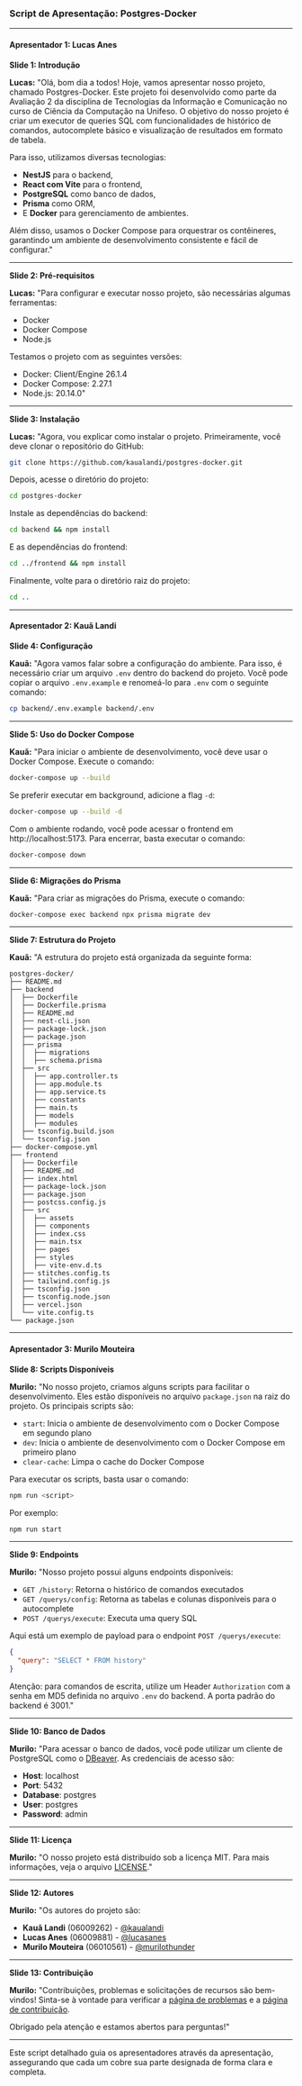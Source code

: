 ### Script de Apresentação: Postgres-Docker

---

#### **Apresentador 1: Lucas Anes**

**Slide 1: Introdução**

**Lucas:**
"Olá, bom dia a todos! Hoje, vamos apresentar nosso projeto, chamado Postgres-Docker. Este projeto foi desenvolvido como parte da Avaliação 2 da disciplina de Tecnologias da Informação e Comunicação no curso de Ciência da Computação na Unifeso. O objetivo do nosso projeto é criar um executor de queries SQL com funcionalidades de histórico de comandos, autocomplete básico e visualização de resultados em formato de tabela.

Para isso, utilizamos diversas tecnologias:
- **NestJS** para o backend,
- **React com Vite** para o frontend,
- **PostgreSQL** como banco de dados,
- **Prisma** como ORM,
- E **Docker** para gerenciamento de ambientes.

Além disso, usamos o Docker Compose para orquestrar os contêineres, garantindo um ambiente de desenvolvimento consistente e fácil de configurar."

---

**Slide 2: Pré-requisitos**

**Lucas:**
"Para configurar e executar nosso projeto, são necessárias algumas ferramentas:
- Docker
- Docker Compose
- Node.js

Testamos o projeto com as seguintes versões:
- Docker: Client/Engine 26.1.4
- Docker Compose: 2.27.1
- Node.js: 20.14.0"

---

**Slide 3: Instalação**

**Lucas:**
"Agora, vou explicar como instalar o projeto. Primeiramente, você deve clonar o repositório do GitHub:

```sh
git clone https://github.com/kaualandi/postgres-docker.git
```

Depois, acesse o diretório do projeto:

```sh
cd postgres-docker
```

Instale as dependências do backend:

```sh
cd backend && npm install
```

E as dependências do frontend:

```sh
cd ../frontend && npm install
```

Finalmente, volte para o diretório raiz do projeto:

```sh
cd ..
```

---

#### **Apresentador 2: Kauã Landi**

**Slide 4: Configuração**

**Kauã:**
"Agora vamos falar sobre a configuração do ambiente. Para isso, é necessário criar um arquivo `.env` dentro do backend do projeto. Você pode copiar o arquivo `.env.example` e renomeá-lo para `.env` com o seguinte comando:

```sh
cp backend/.env.example backend/.env
```

---

**Slide 5: Uso do Docker Compose**

**Kauã:**
"Para iniciar o ambiente de desenvolvimento, você deve usar o Docker Compose. Execute o comando:

```sh
docker-compose up --build
```

Se preferir executar em background, adicione a flag `-d`:

```sh
docker-compose up --build -d
```

Com o ambiente rodando, você pode acessar o frontend em http://localhost:5173. Para encerrar, basta executar o comando:

```sh
docker-compose down
```

---

**Slide 6: Migrações do Prisma**

**Kauã:**
"Para criar as migrações do Prisma, execute o comando:

```sh
docker-compose exec backend npx prisma migrate dev
```

---

**Slide 7: Estrutura do Projeto**

**Kauã:**
"A estrutura do projeto está organizada da seguinte forma:

```
postgres-docker/
├── README.md
├── backend
│  ├── Dockerfile
│  ├── Dockerfile.prisma
│  ├── README.md
│  ├── nest-cli.json
│  ├── package-lock.json
│  ├── package.json
│  ├── prisma
│  │  ├── migrations
│  │  ├── schema.prisma
│  ├── src
│  │  ├── app.controller.ts
│  │  ├── app.module.ts
│  │  ├── app.service.ts
│  │  ├── constants
│  │  ├── main.ts
│  │  ├── models
│  │  ├── modules
│  ├── tsconfig.build.json
│  └── tsconfig.json
├── docker-compose.yml
├── frontend
│  ├── Dockerfile
│  ├── README.md
│  ├── index.html
│  ├── package-lock.json
│  ├── package.json
│  ├── postcss.config.js
│  ├── src
│  │  ├── assets
│  │  ├── components
│  │  ├── index.css
│  │  ├── main.tsx
│  │  ├── pages
│  │  ├── styles
│  │  ├── vite-env.d.ts
│  ├── stitches.config.ts
│  ├── tailwind.config.js
│  ├── tsconfig.json
│  ├── tsconfig.node.json
│  ├── vercel.json
│  └── vite.config.ts
└── package.json
```

---

#### **Apresentador 3: Murilo Mouteira**

**Slide 8: Scripts Disponíveis**

**Murilo:**
"No nosso projeto, criamos alguns scripts para facilitar o desenvolvimento. Eles estão disponíveis no arquivo `package.json` na raiz do projeto. Os principais scripts são:
- `start`: Inicia o ambiente de desenvolvimento com o Docker Compose em segundo plano
- `dev`: Inicia o ambiente de desenvolvimento com o Docker Compose em primeiro plano
- `clear-cache`: Limpa o cache do Docker Compose

Para executar os scripts, basta usar o comando:

```sh
npm run <script>
```

Por exemplo:

```sh
npm run start
```

---

**Slide 9: Endpoints**

**Murilo:**
"Nosso projeto possui alguns endpoints disponíveis:
- `GET /history`: Retorna o histórico de comandos executados
- `GET /querys/config`: Retorna as tabelas e colunas disponíveis para o autocomplete
- `POST /querys/execute`: Executa uma query SQL

Aqui está um exemplo de payload para o endpoint `POST /querys/execute`:

```json
{
  "query": "SELECT * FROM history"
}
```

Atenção: para comandos de escrita, utilize um Header `Authorization` com a senha em MD5 definida no arquivo `.env` do backend. A porta padrão do backend é 3001."

---

**Slide 10: Banco de Dados**

**Murilo:**
"Para acessar o banco de dados, você pode utilizar um cliente de PostgreSQL como o [DBeaver](https://dbeaver.io/). As credenciais de acesso são:
- **Host**: localhost
- **Port**: 5432
- **Database**: postgres
- **User**: postgres
- **Password**: admin

---

**Slide 11: Licença**

**Murilo:**
"O nosso projeto está distribuído sob a licença MIT. Para mais informações, veja o arquivo [LICENSE](LICENSE)."

---

**Slide 12: Autores**

**Murilo:**
"Os autores do projeto são:
- **Kauã Landi** (06009262) - [@kaualandi](https://github.com/kaualandi)
- **Lucas Anes** (06009881) - [@lucasanes](https://github.com/lucasanes)
- **Murilo Mouteira** (06010561) - [@murilothunder](https://github.com/murilothunder)

---

**Slide 13: Contribuição**

**Murilo:**
"Contribuições, problemas e solicitações de recursos são bem-vindos! Sinta-se à vontade para verificar a [página de problemas](https://github.com/kaualandi/postgres-docker/issues) e a [página de contribuição](https://github.com/kaualandi/postgres-docker/pulls). 

Obrigado pela atenção e estamos abertos para perguntas!"

---

Este script detalhado guia os apresentadores através da apresentação, assegurando que cada um cobre sua parte designada de forma clara e completa.